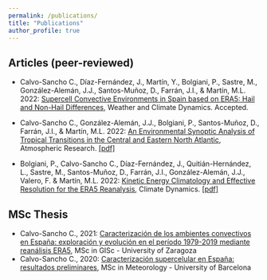 ```yaml
---
permalink: /publications/
title: "Publications"
author_profile: true
---
```



Articles (peer-reviewed)
---------------

- Calvo-Sancho C., Díaz-Fernández, J., Martín, Y., Bolgiani, P.,  Sastre, M., González-Alemán, J.J., Santos-Muñoz, D., Farrán, J.I., & Martín, M.L. 2022: [Supercell Convective Environments in Spain based on ERA5: Hail and Non-Hail Differences](https://doi.org/10.5194/wcd-2022-27), Weather and Climate Dynamics. Accepted.

- Calvo-Sancho C., González-Alemán, J.J., Bolgiani, P., Santos-Muñoz, D., Farrán, J.I., & Martín, M.L. 2022: [An Environmental Synoptic Analysis of Tropical Transitions in the Central and Eastern North Atlantic](https://doi.org/10.1016/j.atmosres.2022.106353), Atmospheric Research. [[pdf]](http://ccalvosa.github.io/files/CalvoSancho_et_al_2022.pdf)

- Bolgiani, P., Calvo-Sancho C., Díaz-Fernández, J., Quitián-Hernández, L., Sastre, M., Santos-Muñoz, D., Farrán, J.I., González-Alemán, J.J., Valero, F. & Martín, M.L. 2022: [Kinetic Energy Climatology and Effective Resolution for the ERA5 Reanalysis](https://doi.org/10.1007/s00382-022-06154-y), Climate Dynamics. [[pdf]](http://ccalvosa.github.io/files/Bolgiani_et_al_2022.pdf)


MSc Thesis
---------------

- Calvo-Sancho C., 2021: [Caracterización de los ambientes convectivos en España: exploración y evolución en el período 1979-2019 mediante reanálisis ERA5](http://ccalvosa.github.io/files/CalvoSancho_Carlos_MasterThesis2021.pdf), MSc in GISc - University of Zaragoza
- Calvo-Sancho C., 2020: [Caracterización supercelular en España: resultados preliminares](http://ccalvosa.github.io/files/CalvoSanchoCarlos_MasterThesis2020.pdf), MSc in Meteorology - University of Barcelona
